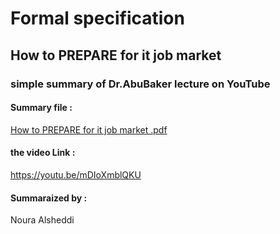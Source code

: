 # Formal specification 
## How to PREPARE for it job market
### simple summary of Dr.AbuBaker lecture on YouTube 
#### Summary file :
[How to PREPARE for it job market .pdf](https://github.com/psau-edu-sa/se3131-article-Noura-Bader/files/10003236/How.to.PREPARE.for.it.job.market.pdf)
#### the video Link : 
https://youtu.be/mDIoXmblQKU
#### Summaraized by : 
Noura Alsheddi 
